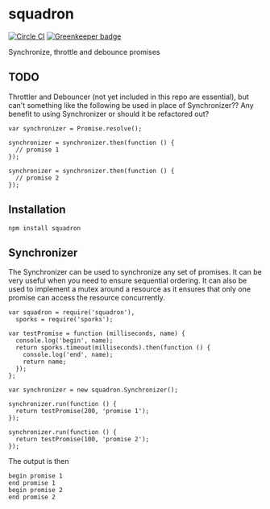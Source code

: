 # squadron

[![Circle CI](https://circleci.com/gh/redgeoff/squadron.svg?style=svg&circle-token=b29ea543b83db42a9ea44ed4ce4ae4cdccc3be21)](https://circleci.com/gh/redgeoff/squadron) [![Greenkeeper badge](https://badges.greenkeeper.io/redgeoff/squadron.svg)](https://greenkeeper.io/)

Synchronize, throttle and debounce promises


TODO
---
Throttler and Debouncer (not yet included in this repo are essential), but can't something like the following be used in place of Synchronizer?? Any benefit to using Synchronizer or should it be refactored out?

    var synchronizer = Promise.resolve();

    synchronizer = synchronizer.then(function () {
      // promise 1
    });

    synchronizer = synchronizer.then(function () {
      // promise 2
    });


Installation
---

    npm install squadron


Synchronizer
---

The Synchronizer can be used to synchronize any set of promises. It can be very useful when you need to ensure sequential ordering. It can also be used to implement a mutex around a resource as it ensures that only one promise can access the resource concurrently.

    var squadron = require('squadron'),
      sporks = require('sporks');

    var testPromise = function (milliseconds, name) {
      console.log('begin', name);
      return sporks.timeout(milliseconds).then(function () {
        console.log('end', name);
        return name;
      });
    };

    var synchronizer = new squadron.Synchronizer();

    synchronizer.run(function () {
      return testPromise(200, 'promise 1');
    });

    synchronizer.run(function () {
      return testPromise(100, 'promise 2');
    });

The output is then

    begin promise 1
    end promise 1
    begin promise 2
    end promise 2
